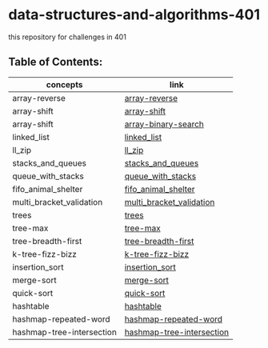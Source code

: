 # data-structures-and-algorithms-401

this repository for challenges in 401

## Table of Contents:

concepts | link
------------ | -------------
 array-reverse |[array-reverse](https://obada-gh.github.io/data-structures-and-algorithms-401/array-reverse/)
 array-shift |[array-shift](https://obada-gh.github.io/data-structures-and-algorithms-401/array-shift/)
 array-shift |[array-binary-search](https://obada-gh.github.io/data-structures-and-algorithms-401/array-binary-search/)
 linked_list |[linked_list](https://obada-gh.github.io/data-structures-and-algorithms-401/Data-Structures/python/linked_list/)
 ll_zip |[ll_zip](https://obada-gh.github.io/data-structures-and-algorithms-401/challenges/ll_zip/)
 stacks_and_queues |[stacks_and_queues](https://obada-gh.github.io/data-structures-and-algorithms-401/Data-Structures/python/stacks_and_queues/)
 queue_with_stacks |[queue_with_stacks](https://obada-gh.github.io/data-structures-and-algorithms-401/challenges/queue_with_stacks/)
 fifo_animal_shelter |[fifo_animal_shelter](https://obada-gh.github.io/data-structures-and-algorithms-401/challenges/fifo_animal_shelter/)
 multi_bracket_validation |[multi_bracket_validation](https://obada-gh.github.io/data-structures-and-algorithms-401/challenges/multi_bracket_validation/)
 trees |[trees](https://obada-gh.github.io/data-structures-and-algorithms-401/Data-Structures/python/trees/)
 tree-max |[tree-max](https://obada-gh.github.io/data-structures-and-algorithms-401/Data-Structures/python/trees/)
 tree-breadth-first |[tree-breadth-first](https://obada-gh.github.io/data-structures-and-algorithms-401/Data-Structures/python/trees/)
 k-tree-fizz-bizz |[k-tree-fizz-bizz](https://obada-gh.github.io/data-structures-and-algorithms-401/Data-Structures/python/k-tree/)
 insertion_sort |[insertion_sort](https://obada-gh.github.io/data-structures-and-algorithms-401/challenges/Insertion-Sort/)
 merge-sort |[merge-sort](https://obada-gh.github.io/data-structures-and-algorithms-401/challenges/merge-sort/merge-sort/)
 quick-sort |[quick-sort](https://obada-gh.github.io/data-structures-and-algorithms-401/challenges/quick-sort/)
 hashtable |[hashtable](https://obada-gh.github.io/data-structures-and-algorithms-401/Data-Structures/python/hashtable/)
 hashmap-repeated-word |[hashmap-repeated-word](https://obada-gh.github.io/data-structures-and-algorithms-401/Data-Structures/python/hashmap-repeated-word/)
 hashmap-tree-intersection |[hashmap-tree-intersection](https://obada-gh.github.io/data-structures-and-algorithms-401/Data-Structures/python/hashmap-tree-intersection/)

